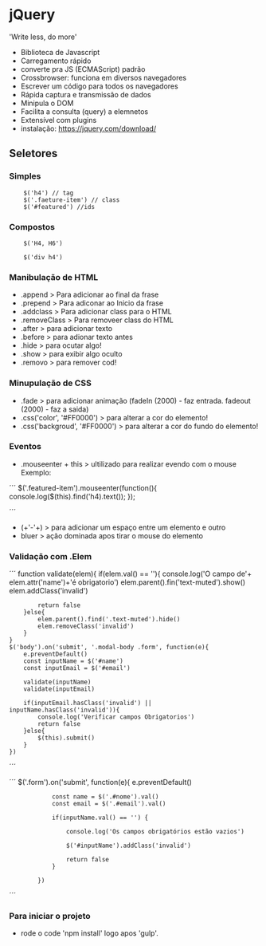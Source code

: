 # jQuery
'Write less, do more'
- Biblioteca de Javascript
- Carregamento rápido
- converte pra JS (ECMAScript) padrão
- Crossbrowser: funciona em diversos navegadores
- Escrever um código para todos os navegadores
- Rápida captura e transmissão de dados
- Minipula o DOM
- Facilita a consulta (query) a elemnetos
- Extensível com plugins
- instalação: https://jquery.com/download/

## Seletores
### Simples

```
    $('h4') // tag
    $('.faeture-item') // class
    $('#featured') //ids

```

### Compostos

```
    $('H4, H6')

    $('div h4')
```

### Manibulação de HTML
- .append > Para adicionar ao final da frase
- .prepend > Para adiconar ao Inicio da frase
- .addclass > Para adicionar class para o HTML
- .removeClass > Para removeer class do HTML
- .after > para adicionar texto
- .before > para adionar texto antes
- .hide > para ocutar algo!
- .show > para exibir algo oculto
- .removo > para remover cod!

### Minupulação de CSS
- .fade > para adicionar animação (fadeIn (2000) - faz entrada. fadeout (2000) - faz a saida)
- .css('color', '#FF0000') > para alterar a cor do elemento!
- .css('backgroud', '#FF0000') > para alterar a cor do fundo do elemento!

### Eventos
- .mouseenter + this > ultilizado para realizar evendo com o mouse
Exemplo:

´´´
    $('.featured-item').mouseenter(function(){
        console.log($(this).find('h4).text());
    });

´´´
- (+'-'+) > para adicionar um espaço entre um elemento e outro
- bluer > ação dominada apos tirar o mouse do elemento

### Validação com .Elem

´´´
function validate(elem){
        if(elem.val() == ''){
            console.log('O campo de'+ elem.attr('name')+'é obrigatorio')
            elem.parent().fin('text-muted').show()
            elem.addClass('invalid')

            return false
        }else{
            elem.parent().find('.text-muted').hide()
            elem.removeClass('invalid')
        }
    }
    $('body').on('submit', '.modal-body .form', function(e){
        e.preventDefault()
        const inputName = $('#name')
        const inputEmail = $('#email')

        validate(inputName)
        validate(inputEmail)

        if(inputEmail.hasClass('invalid') || inputName.hasClass('invalid')){
            console.log('Verificar campos Obrigatorios')
            return false
        }else{
            $(this).submit()
        }
    })

´´´

´´´
    $('.form').on('submit', function(e){
                e.preventDefault()

                const name = $('.#nome').val()
                const email = $('.#email').val()

                if(inputName.val() == '') {

                    console.log('Os campos obrigatórios estão vazios')

                    $('#inputName').addClass('invalid')

                    return false
                }

            })

´´´

### Para iniciar o projeto
- rode o code 'npm install' logo apos 'gulp'. 